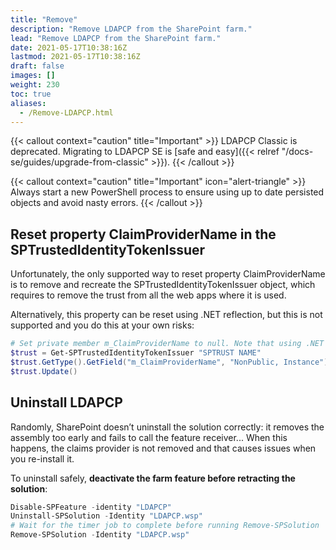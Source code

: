 ```yaml
---
title: "Remove"
description: "Remove LDAPCP from the SharePoint farm."
lead: "Remove LDAPCP from the SharePoint farm."
date: 2021-05-17T10:38:16Z
lastmod: 2021-05-17T10:38:16Z
draft: false
images: []
weight: 230
toc: true
aliases:
  - /Remove-LDAPCP.html
---
```


{{< callout context="caution" title="Important" >}} LDAPCP Classic is deprecated. Migrating to LDAPCP SE is [safe and easy]({{< relref "/docs-se/guides/upgrade-from-classic" >}}). {{< /callout >}}

{{< callout context="caution" title="Important" icon="alert-triangle" >}} Always start a new PowerShell process to ensure using up to date persisted objects and avoid nasty errors. {{< /callout >}}

## Reset property ClaimProviderName in the SPTrustedIdentityTokenIssuer

Unfortunately, the only supported way to reset property ClaimProviderName is to remove and recreate the SPTrustedIdentityTokenIssuer object, which requires to remove the trust from all the web apps where it is used.

Alternatively, this property can be reset using .NET reflection, but this is not supported and you do this at your own risks:

```powershell
# Set private member m_ClaimProviderName to null. Note that using .NET reflection on SharePoint objects is not supported and you do this at your own risks
$trust = Get-SPTrustedIdentityTokenIssuer "SPTRUST NAME"
$trust.GetType().GetField("m_ClaimProviderName", "NonPublic, Instance").SetValue($trust, $null)
$trust.Update()
```

## Uninstall LDAPCP

Randomly, SharePoint doesn’t uninstall the solution correctly: it removes the assembly too early and fails to call the feature receiver... When this happens, the claims provider is not removed and that causes issues when you re-install it.

To uninstall safely, **deactivate the farm feature before retracting the solution**:

```powershell
Disable-SPFeature -identity "LDAPCP"
Uninstall-SPSolution -Identity "LDAPCP.wsp"
# Wait for the timer job to complete before running Remove-SPSolution
Remove-SPSolution -Identity "LDAPCP.wsp"
```
